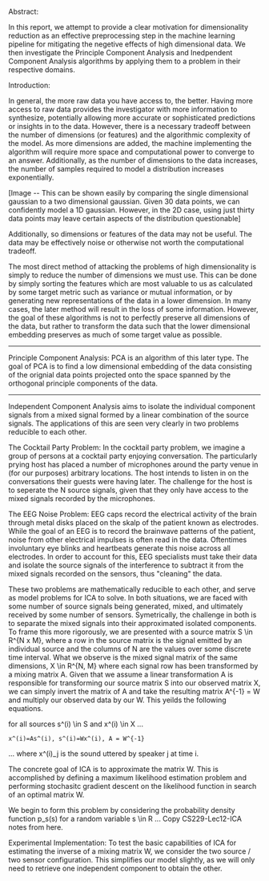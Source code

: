 Abstract:

In this report, we attempt to provide a clear motivation for dimensionality reduction as an effective preprocessing step in the machine learning pipeline for mitigating the negetive effects of high dimensional data. We then investigate the Principle Component Analysis and Inedpendent Component Analysis algorithms by applying them to a problem in their respective domains.


Introduction:

In general, the more raw data you have access to, the better. Having more access to raw data provides the investigator with more information to synthesize, potentially allowing more accurate or sophisticated predictions or insights in to the data. However, there is a necessary tradeoff between the number of dimensions (or features) and the algorithmic complexity of the model. As more dimensions are added, the machine implementing the algorithm will require more space and computational power to converge to an answer. Additionally, as the number of dimensions to the data increases, the number of samples required to model a distribution increases exponentially.

[Image -- This can be shown easily by comparing the single dimensional gaussian to a two dimensional gaussian. Given 30 data points, we can confidently model a 1D gaussian. However, in the 2D case, using just thirty data points may leave certain aspects of the distribution questionable]

Additionally, so dimensions or features of the data may not be useful. The data may be effectively noise or otherwise not worth the computational tradeoff. 

The most direct method of attacking the problems of high dimensionality is simply to reduce the number of dimensions we must use. This can be done by simply sorting the features which are most valuable to us as calculated by some target metric such as variance or mutual information, or by generating new representations of the data in a lower dimension. In many cases, the later method will result in the loss of some information. However, the goal of these algorithms is not to perfectly preserve all dimensions of the data, but rather to transform the data such that the lower dimensional embedding preserves as much of some target value as possible.

----

Principle Component Analysis: PCA is an algorithm of this later type. The goal of PCA is to find a low dimensional embedding of the data consisting of the orignial data points projected onto the space spanned by the orthogonal principle components of the data.


----


Independent Component Analysis aims to isolate the individual component signals from a mixed signal formed by a linear combination of the source signals. The applications of this are seen very clearly in two problems reducible to each other.

The Cocktail Party Problem: In the cocktail party problem, we imagine a group of persons at a cocktail party enjoying conversation. The particularly prying host has placed a number of microphones around the party venue in (for our purposes) arbitrary locations. The host intends to listen in on the conversations their guests were having later. The challenge for the host is to seperate the N source signals, given that they only have access to the mixed signals recorded by the microphones.

The EEG Noise Problem: EEG caps record the electrical activity of the brain through metal disks placed on the skalp of the patient known as electrodes. While the goal of an EEG is to record the brainwave patterns of the patient, noise from other electrical impulses is often read in the data. Oftentimes involuntary eye blinks and heartbeats generate this noise across all electrodes. In order to account for this, EEG specialists must take their data and isolate the source signals of the interference to subtract it from the mixed signals recorded on the sensors, thus "cleaning" the data.

These two problems are mathematically reducible to each other, and serve as model problems for ICA to solve. In both situations, we are faced with some number of source signals being generated, mixed, and ultimately received by some number of sensors. Symetrically, the challenge in both is to separate the mixed signals into their approximated isolated components. To frame this more rigorously, we are presented with a source matrix S \in R^{N x M}, where a row in the source matrix is the signal emitted by an individual source and the columns of N are the values over some discrete time interval. What we observe is the mixed signal matrix of the same dimensions, X \in R^{N, M} where each signal row has been transformed by a mixing matrix A. Given that we assume a linear transformation A is responsible for transforming our source matrix S into our observed matrix X, we can simply invert the matrix of A and take the resulting matrix A^{-1} = W and multiply our observed data by our W. This yeilds the following equations.

for all sources s^(i) \in S and x^(i) \in X ...
    
    x^(i)=As^(i), s^(i)=Wx^(i), A = W^{-1}

... where x^(i)_j is the sound uttered by speaker j at time i.


The concrete goal of ICA is to approximate the matrix W. This is accomplished by defining a maximum likelihood estimation problem and performing stochasitc gradient descent on the likelihood function in search of an optimal matrix W. 

We begin to form this problem by considering the probability density function p_s(s) for a random variable s \in R ... Copy CS229-Lec12-ICA notes from here.


Experimental Implementation: To test the basic capabilities of ICA for estimating the inverse of a mixing matrix W, we consider the two source / two sensor configuration. This simplifies our model slightly, as we will only need to retrieve one independent component to obtain the other.
